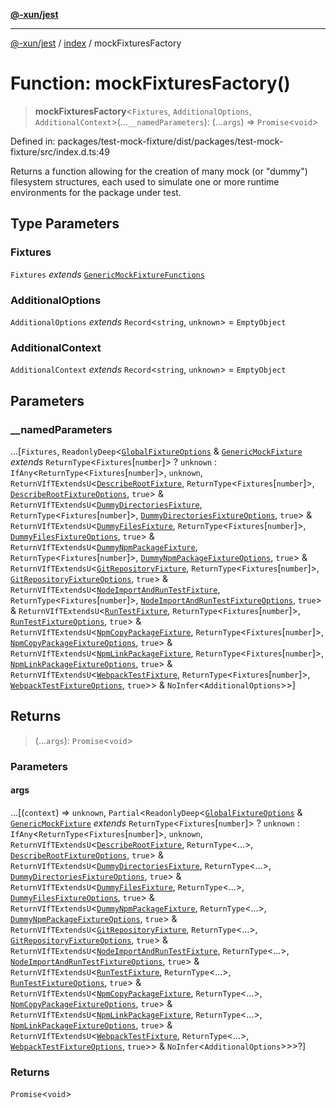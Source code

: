 [**@-xun/jest**](../../README.md)

***

[@-xun/jest](../../README.md) / [index](../README.md) / mockFixturesFactory

# Function: mockFixturesFactory()

> **mockFixturesFactory**\<`Fixtures`, `AdditionalOptions`, `AdditionalContext`\>(...`__namedParameters`): (...`args`) => `Promise`\<`void`\>

Defined in: packages/test-mock-fixture/dist/packages/test-mock-fixture/src/index.d.ts:49

Returns a function allowing for the creation of many mock (or "dummy")
filesystem structures, each used to simulate one or more runtime environments
for the package under test.

## Type Parameters

### Fixtures

`Fixtures` *extends* [`GenericMockFixtureFunctions`](../type-aliases/GenericMockFixtureFunctions.md)

### AdditionalOptions

`AdditionalOptions` *extends* `Record`\<`string`, `unknown`\> = `EmptyObject`

### AdditionalContext

`AdditionalContext` *extends* `Record`\<`string`, `unknown`\> = `EmptyObject`

## Parameters

### \_\_namedParameters

...\[`Fixtures`, `ReadonlyDeep`\<[`GlobalFixtureOptions`](../type-aliases/GlobalFixtureOptions.md) & [`GenericMockFixture`](../type-aliases/GenericMockFixture.md) *extends* `ReturnType`\<`Fixtures`\[`number`\]\> ? `unknown` : `IfAny`\<`ReturnType`\<`Fixtures`\[`number`\]\>, `unknown`, `ReturnVIfTExtendsU`\<[`DescribeRootFixture`](../type-aliases/DescribeRootFixture.md), `ReturnType`\<`Fixtures`\[`number`\]\>, [`DescribeRootFixtureOptions`](../type-aliases/DescribeRootFixtureOptions.md), `true`\> & `ReturnVIfTExtendsU`\<[`DummyDirectoriesFixture`](../type-aliases/DummyDirectoriesFixture.md), `ReturnType`\<`Fixtures`\[`number`\]\>, [`DummyDirectoriesFixtureOptions`](../type-aliases/DummyDirectoriesFixtureOptions.md), `true`\> & `ReturnVIfTExtendsU`\<[`DummyFilesFixture`](../type-aliases/DummyFilesFixture.md), `ReturnType`\<`Fixtures`\[`number`\]\>, [`DummyFilesFixtureOptions`](../type-aliases/DummyFilesFixtureOptions.md), `true`\> & `ReturnVIfTExtendsU`\<[`DummyNpmPackageFixture`](../type-aliases/DummyNpmPackageFixture.md), `ReturnType`\<`Fixtures`\[`number`\]\>, [`DummyNpmPackageFixtureOptions`](../type-aliases/DummyNpmPackageFixtureOptions.md), `true`\> & `ReturnVIfTExtendsU`\<[`GitRepositoryFixture`](../type-aliases/GitRepositoryFixture.md), `ReturnType`\<`Fixtures`\[`number`\]\>, [`GitRepositoryFixtureOptions`](../type-aliases/GitRepositoryFixtureOptions.md), `true`\> & `ReturnVIfTExtendsU`\<[`NodeImportAndRunTestFixture`](../type-aliases/NodeImportAndRunTestFixture.md), `ReturnType`\<`Fixtures`\[`number`\]\>, [`NodeImportAndRunTestFixtureOptions`](../type-aliases/NodeImportAndRunTestFixtureOptions.md), `true`\> & `ReturnVIfTExtendsU`\<[`RunTestFixture`](../type-aliases/RunTestFixture.md), `ReturnType`\<`Fixtures`\[`number`\]\>, [`RunTestFixtureOptions`](../type-aliases/RunTestFixtureOptions.md), `true`\> & `ReturnVIfTExtendsU`\<[`NpmCopyPackageFixture`](../type-aliases/NpmCopyPackageFixture.md), `ReturnType`\<`Fixtures`\[`number`\]\>, [`NpmCopyPackageFixtureOptions`](../type-aliases/NpmCopyPackageFixtureOptions.md), `true`\> & `ReturnVIfTExtendsU`\<[`NpmLinkPackageFixture`](../type-aliases/NpmLinkPackageFixture.md), `ReturnType`\<`Fixtures`\[`number`\]\>, [`NpmLinkPackageFixtureOptions`](../type-aliases/NpmLinkPackageFixtureOptions.md), `true`\> & `ReturnVIfTExtendsU`\<[`WebpackTestFixture`](../type-aliases/WebpackTestFixture.md), `ReturnType`\<`Fixtures`\[`number`\]\>, [`WebpackTestFixtureOptions`](../type-aliases/WebpackTestFixtureOptions.md), `true`\>\> & `NoInfer`\<`AdditionalOptions`\>\>\]

## Returns

> (...`args`): `Promise`\<`void`\>

### Parameters

#### args

...\[(`context`) => `unknown`, `Partial`\<`ReadonlyDeep`\<[`GlobalFixtureOptions`](../type-aliases/GlobalFixtureOptions.md) & [`GenericMockFixture`](../type-aliases/GenericMockFixture.md) *extends* `ReturnType`\<`Fixtures`\[`number`\]\> ? `unknown` : `IfAny`\<`ReturnType`\<`Fixtures`\[`number`\]\>, `unknown`, `ReturnVIfTExtendsU`\<[`DescribeRootFixture`](../type-aliases/DescribeRootFixture.md), `ReturnType`\<...\>, [`DescribeRootFixtureOptions`](../type-aliases/DescribeRootFixtureOptions.md), `true`\> & `ReturnVIfTExtendsU`\<[`DummyDirectoriesFixture`](../type-aliases/DummyDirectoriesFixture.md), `ReturnType`\<...\>, [`DummyDirectoriesFixtureOptions`](../type-aliases/DummyDirectoriesFixtureOptions.md), `true`\> & `ReturnVIfTExtendsU`\<[`DummyFilesFixture`](../type-aliases/DummyFilesFixture.md), `ReturnType`\<...\>, [`DummyFilesFixtureOptions`](../type-aliases/DummyFilesFixtureOptions.md), `true`\> & `ReturnVIfTExtendsU`\<[`DummyNpmPackageFixture`](../type-aliases/DummyNpmPackageFixture.md), `ReturnType`\<...\>, [`DummyNpmPackageFixtureOptions`](../type-aliases/DummyNpmPackageFixtureOptions.md), `true`\> & `ReturnVIfTExtendsU`\<[`GitRepositoryFixture`](../type-aliases/GitRepositoryFixture.md), `ReturnType`\<...\>, [`GitRepositoryFixtureOptions`](../type-aliases/GitRepositoryFixtureOptions.md), `true`\> & `ReturnVIfTExtendsU`\<[`NodeImportAndRunTestFixture`](../type-aliases/NodeImportAndRunTestFixture.md), `ReturnType`\<...\>, [`NodeImportAndRunTestFixtureOptions`](../type-aliases/NodeImportAndRunTestFixtureOptions.md), `true`\> & `ReturnVIfTExtendsU`\<[`RunTestFixture`](../type-aliases/RunTestFixture.md), `ReturnType`\<...\>, [`RunTestFixtureOptions`](../type-aliases/RunTestFixtureOptions.md), `true`\> & `ReturnVIfTExtendsU`\<[`NpmCopyPackageFixture`](../type-aliases/NpmCopyPackageFixture.md), `ReturnType`\<...\>, [`NpmCopyPackageFixtureOptions`](../type-aliases/NpmCopyPackageFixtureOptions.md), `true`\> & `ReturnVIfTExtendsU`\<[`NpmLinkPackageFixture`](../type-aliases/NpmLinkPackageFixture.md), `ReturnType`\<...\>, [`NpmLinkPackageFixtureOptions`](../type-aliases/NpmLinkPackageFixtureOptions.md), `true`\> & `ReturnVIfTExtendsU`\<[`WebpackTestFixture`](../type-aliases/WebpackTestFixture.md), `ReturnType`\<...\>, [`WebpackTestFixtureOptions`](../type-aliases/WebpackTestFixtureOptions.md), `true`\>\> & `NoInfer`\<`AdditionalOptions`\>\>\>?\]

### Returns

`Promise`\<`void`\>
